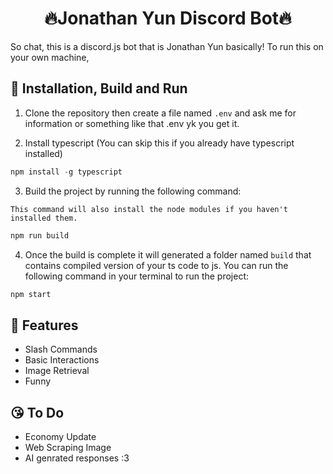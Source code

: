 <h1 style="text-align:center;">🔥Jonathan Yun Discord Bot🔥</h1>
So chat, this is a discord.js bot that is Jonathan Yun basically!
To run this on your own machine,

## 💩 Installation, Build and Run

1) Clone the repository then create a file named `.env` and ask me for information or something like that .env yk you get it.

2) Install typescript (You can skip this if you already have typescript installed)
  ```ts
  npm install -g typescript
  ```
3) Build the project by running the following command:

`This command will also install the node modules if you haven't installed them.`
```js
npm run build
```

4) Once the build is complete it will generated a folder named `build` that contains compiled version of your ts code to js. You can run the following command in your terminal to run the project:
```js
npm start
```

## 💪 Features
- Slash Commands
- Basic Interactions
- Image Retrieval
- Funny

## 😘 To Do
- Economy Update
- Web Scraping Image
- AI genrated responses :3
